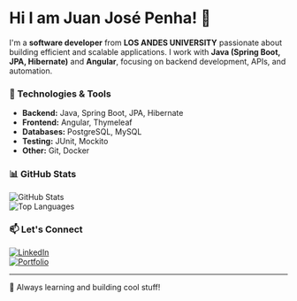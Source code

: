 # Hi I am Juan José Penha! 👋  

I'm a **software developer** from **LOS ANDES UNIVERSITY** passionate about building efficient and scalable applications. I work with **Java (Spring Boot, JPA, Hibernate)** and **Angular**, focusing on backend development, APIs, and automation.  

### 🔧 Technologies & Tools  
- **Backend:** Java, Spring Boot, JPA, Hibernate  
- **Frontend:** Angular, Thymeleaf  
- **Databases:** PostgreSQL, MySQL  
- **Testing:** JUnit, Mockito  
- **Other:** Git, Docker  

### 📊 GitHub Stats  
![GitHub Stats](https://github-readme-stats.vercel.app/api?username=juanjosepenha4199&show_icons=true&theme=tokyonight)  
![Top Languages](https://github-readme-stats.vercel.app/api/top-langs/?username=juanjosepenha4199&layout=compact&theme=tokyonight)  

### 📫 Let's Connect  
[![LinkedIn](https://img.shields.io/badge/LinkedIn-blue?style=flat&logo=linkedin)](https://www.linkedin.com/in/YOUR_LINKEDIN)  
[![Portfolio](https://img.shields.io/badge/Portfolio-Website-informational)](YOUR_PORTFOLIO_LINK)  

---

🚀 Always learning and building cool stuff!

